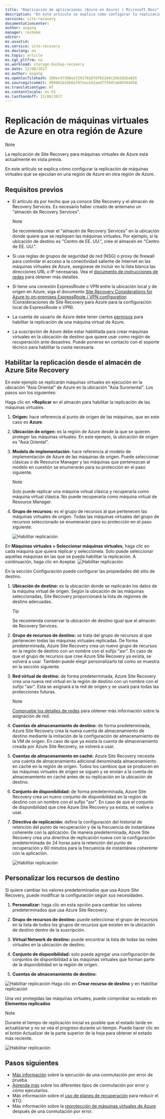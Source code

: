 ```yaml
---
title: "Replicación de aplicaciones (Azure en Azure) | Microsoft Docs"
description: "En este artículo se explica cómo configurar la replicación de máquinas virtuales que se ejecutan en una región de Azure en otra región de Azure."
services: site-recovery
documentationcenter: 
author: asgang
manager: rochakm
editor: 
ms.assetid: 
ms.service: site-recovery
ms.devlang: na
ms.topic: article
ms.tgt_pltfrm: na
ms.workload: storage-backup-recovery
ms.date: 12/08/2017
ms.author: asgang
ms.openlocfilehash: 209ec47388ee7291f8107df022e0c2bb202ba6b5
ms.sourcegitcommit: 094061b19b0a707eace42ae47f39d7a666364d58
ms.translationtype: HT
ms.contentlocale: es-ES
ms.lasthandoff: 12/08/2017
---
```

# <a name="replicate-azure-virtual-machines-to-another-azure-region"></a>Replicación de máquinas virtuales de Azure en otra región de Azure



>[!NOTE]
>
> La replicación de Site Recovery para máquinas virtuales de Azure está actualmente en vista previa.

En este artículo se explica cómo configurar la replicación de máquinas virtuales que se ejecutan en una región de Azure en otra región de Azure.

## <a name="prerequisites"></a>Requisitos previos

* El artículo da por hecho que ya conoce Site Recovery y el almacén de Recovery Services. Es necesario haber creado de antemano un "almacén de Recovery Services".

    >[!NOTE]
    >
    > Se recomienda crear el "almacén de Recovery Services" en la ubicación donde quiere que se repliquen las máquinas virtuales. Por ejemplo, si la ubicación de destino es "Centro de EE. UU.", cree el almacén en "Centro de EE. UU.".

* Si usa reglas de grupos de seguridad de red (NSG) o proxy de firewall para controlar el acceso a la conectividad saliente de Internet en las máquinas virtuales de Azure, asegúrese de incluir en la lista blanca las direcciones URL o IP necesarias. Vea el [documento de instrucciones de redes](./site-recovery-azure-to-azure-networking-guidance.md) para obtener más detalles.

* Si tiene una conexión ExpressRoute o VPN entre la ubicación local y de origen en Azure, siga el documento [Site Recovery Considerations for Azure to on-premises ExpressRoute / VPN configuration](site-recovery-azure-to-azure-networking-guidance.md#guidelines-for-existing-azure-to-on-premises-expressroutevpn-configuration) (Consideraciones de Site Recovery para Azure para la configuración local de ExpressRoute o VPN).

* La cuenta de usuario de Azure debe tener ciertos [permisos](site-recovery-role-based-linked-access-control.md#permissions-required-to-enable-replication-for-new-virtual-machines) para habilitar la replicación de una máquina virtual de Azure.

* La suscripción de Azure debe estar habilitada para crear máquinas virtuales en la ubicación de destino que quiere usar como región de recuperación ante desastres. Puede ponerse en contacto con el soporte técnico para habilitar la cuota necesaria.

## <a name="enable-replication-from-azure-site-recovery-vault"></a>Habilitar la replicación desde el almacén de Azure Site Recovery
En este ejemplo se replicarán máquinas virtuales en ejecución en la ubicación "Asia Oriental" de Azure en la ubicación "Asia Suroriental". Los pasos son los siguientes:

 Haga clic en **+Replicar** en el almacén para habilitar la replicación de las máquinas virtuales.

1. **Origen:** hace referencia al punto de origen de las máquinas, que en este caso es **Azure**.

2. **Ubicación de origen:** es la región de Azure desde la que se quieren proteger las máquinas virtuales. En este ejemplo, la ubicación de origen es "Asia Oriental".

3. **Modelo de implementación:** hace referencia al modelo de implementación de Azure de las máquinas de origen. Puede seleccionar clásicas o de Resource Manager y las máquinas que pertenezcan al modelo en cuestión se enumerarán para su protección en el paso siguiente.

      >[!NOTE]
      >
      > Solo puede replicar una máquina virtual clásica y recuperarla como máquina virtual clásica. No puede recuperarla como máquina virtual de Resource Manager.

4. **Grupo de recursos:** es el grupo de recursos al que pertenecen las máquinas virtuales de origen. Todas las máquinas virtuales del grupo de recursos seleccionado se enumerarán para su protección en el paso siguiente.

    ![Habilitar replicación](./media/site-recovery-replicate-azure-to-azure/enabledrwizard1.png)

En **Máquinas virtuales > Seleccionar máquinas virtuales**, haga clic en cada máquina que quiera replicar y selecciónela. Solo puede seleccionar aquellas máquinas en las que se pueda habilitar la replicación. A continuación, haga clic en Aceptar.
    ![Habilitar replicación](./media/site-recovery-replicate-azure-to-azure/virtualmachine_selection.png)


En la sección Configuración puede configurar las propiedades del sitio de destino.

1. **Ubicación de destino:** es la ubicación donde se replicarán los datos de la máquina virtual de origen. Según la ubicación de las máquinas seleccionadas, Site Recovery proporcionará la lista de regiones de destino adecuadas.

    > [!TIP]
    > Se recomienda conservar la ubicación de destino igual que el almacén de Recovery Services.

2. **Grupo de recursos de destino:** se trata del grupo de recursos al que pertenecen todas las máquinas virtuales replicadas. De forma predeterminada, Azure Site Recovery crea un nuevo grupo de recursos en la región de destino con un nombre con el sufijo "asr". En caso de que el grupo de recursos que cree Azure Site Recovery ya exista, se volverá a usar. También puede elegir personalizarlo tal como se muestra en la sección siguiente.    
3. **Red virtual de destino:** de forma predeterminada, Azure Site Recovery crea una nueva red virtual en la región de destino con un nombre con el sufijo "asr". Esta se asignará a la red de origen y se usará para todas las protecciones futuras.

    > [!NOTE]
    > [Compruebe los detalles de redes](site-recovery-network-mapping-azure-to-azure.md) para obtener más información sobre la asignación de red.

4. **Cuentas de almacenamiento de destino:** de forma predeterminada, Azure Site Recovery crea la nueva cuenta de almacenamiento de destino mediante la imitación de la configuración de almacenamiento de la VM de origen. En caso de que ya exista la cuenta de almacenamiento creada por Azure Site Recovery, se volverá a usar.

5. **Cuentas de almacenamiento en caché:** Azure Site Recovery necesita una cuenta de almacenamiento adicional denominada almacenamiento en caché en la región de origen. Todos los cambios que se producen en las máquinas virtuales de origen se siguen y se envían a la cuenta de almacenamiento en caché antes de su replicación en la ubicación de destino.

6. **Conjunto de disponibilidad:** de forma predeterminada, Azure Site Recovery crea un nuevo conjunto de disponibilidad en la región de destino con un nombre con el sufijo "asr". En caso de que el conjunto de disponibilidad que cree Azure Site Recovery ya exista, se vuelve a usar.

7.  **Directiva de replicación:** define la configuración del historial de retención del punto de recuperación y de la frecuencia de instantánea coherente con la aplicación. De manera predeterminada, Azure Site Recovery crea una directiva de replicación nueva con la configuración predeterminada de 24 horas para la retención del punto de recuperación y 60 minutos para la frecuencia de instantánea coherente con la aplicación.

    ![Habilitar replicación](./media/site-recovery-replicate-azure-to-azure/enabledrwizard3.PNG)

## <a name="customize-target-resources"></a>Personalizar los recursos de destino

Si quiere cambiar los valores predeterminados que usa Azure Site Recovery, puede modificar la configuración según sus necesidades.

1. **Personalizar:** haga clic en esta opción para cambiar los valores predeterminados que usa Azure Site Recovery.

2. **Grupo de recursos de destino:** puede seleccionar el grupo de recursos en la lista de todos los grupos de recursos que existen en la ubicación de destino dentro de la suscripción.

3. **Virtual Network de destino:** puede encontrar la lista de todas las redes virtuales en la ubicación de destino.

4. **Conjunto de disponibilidad:** solo puede agregar una configuración de conjuntos de disponibilidad a las máquinas virtuales que forman parte de la disponibilidad en la región de origen.

5. **Cuentas de almacenamiento de destino:**

![Habilitar replicación](./media/site-recovery-replicate-azure-to-azure/customize.PNG) Haga clic en **Crear recurso de destino** y en Habilitar replicación


Una vez protegidas las máquinas virtuales, puede comprobar su estado en **Elementos replicados**

>[!NOTE]
>Durante el tiempo de replicación inicial es posible que el estado tarde en actualizarse y no se vea el progreso durante un tiempo. Puede hacer clic en el botón Actualizar de la parte superior de la hoja para obtener el estado más reciente.
>

![Habilitar replicación](./media/site-recovery-replicate-azure-to-azure/replicateditems.PNG)


## <a name="next-steps"></a>Pasos siguientes
- [Más información](site-recovery-test-failover-to-azure.md) sobre la ejecución de una conmutación por error de prueba.
- [Aprenda más](site-recovery-failover.md) sobre los diferentes tipos de conmutación por error y cómo ejecutarlos.
- Más información sobre el [uso de planes de recuperación](site-recovery-create-recovery-plans.md) para reducir el RTO.
- Más información sobre la [reprotección de máquinas virtuales de Azure](site-recovery-how-to-reprotect.md) después de una conmutación por error.
